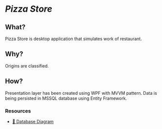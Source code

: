 ﻿# ***Pizza Store***

## What?
Pizza Store is desktop application that simulates work of restaurant. 

## Why?
Origins are classified.

## How?
Presentation layer has been created using WPF with MVVM pattern.
Data is being persisted in MSSQL database using Entity Framework.

### Resources
- [💾 Database Diagram](https://github.com/hubertgad/PizzaStore/wiki/Database-diagram)
